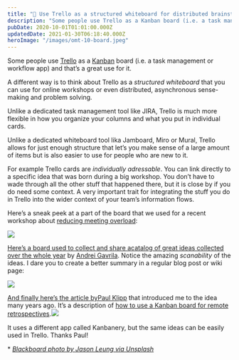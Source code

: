 ```yaml
---
title: "🧠 Use Trello as a structured whiteboard for distributed brainstorming and online workshops"
description: "Some people use Trello as a Kanban board (i.e. a task management or workflow app) and that’s a great use for it. A different way is to think about Trello as a structured whiteboard that you can use..."
pubDate: 2020-10-01T01:01:00.000Z
updatedDate: 2021-01-30T06:18:40.000Z
heroImage: "/images/omt-10-board.jpeg"
---
```

Some people use [Trello](https://trello.com/?ref=localhost) as a [Kanban](https://www.personalkanban.com/personal-kanban-101?ref=localhost) board (i.e. a task management or workflow app) and that’s
a great use for it.

A different way is to think about Trello as a *structured whiteboard* that you can use for online workshops or even
distributed, asynchronous sense-making and problem solving.

Unlike a dedicated task management tool like JIRA, Trello is
much more flexible in how you organize your columns and what you
put in individual cards.

Unlike a dedicated whiteboard tool lika Jamboard, Miro or Mural,
Trello allows for just enough structure that let’s you make
sense of a large amount of items but is also easier to use for
people who are new to it.

For example Trello cards are *individually adressable*. You can link directly to a specific idea that was born during
a big workshop. You don’t have to wade through all the other
stuff that happened there, but it is close by if you do need
some context. A very important trait for integrating the stuff
you do in Trello into the wider context of your team’s
information flows.

Here’s a sneak peek at a part of the board that we used for a
recent workshop about [reducing meeting overload](https://mailchi.mp/ba31a0915319/overload?ref=localhost):

[![](/images/trello-board-example.png)](/images/trello-board-example.png)

[Here’s a board used to collect and share a](https://cdn.substack.com/image/fetch/f_auto,q_auto:good,fl_progressive:steep/https%3A%2F%2Fbucketeer-e05bbc84-baa3-437e-9518-adb32be77984.s3.amazonaws.com%2Fpublic%2Fimages%2Fb7654ea1-a073-48c1-b36d-7db939c09cb2_1188x340.png?ref=localhost)[catalog of great ideas collected over the whole year](https://trello.com/b/OyCgpp2F/2020?ref=localhost) by [Andrei Gavrila](https://www.linkedin.com/in/gavrilaandrei/?ref=localhost). Notice the amazing *scanability* of the
ideas. I dare you to create a better summary in a regular blog
post or wiki page:

[![](/images/trello-yearly-catalog.png)](https://trello.com/b/OyCgpp2F/2020?ref=localhost)

[And finally here’s the article by](https://trello.com/b/OyCgpp2F/2020?ref=localhost)[Paul Klipp](https://www.linkedin.com/in/paulklipp/?ref=localhost) that introduced me to the idea many years ago. It’s a
description of [how to use a Kanban board for remote retrospectives](http://paulklipp.com/blog/use-a-kanban-board-to-facilitate-remote-retrospectives/?ref=localhost).![](/images/trello-kanban-retrospectives.png)

It uses a different app called Kanbanery, but the same ideas can
be easily used in Trello. Thanks Paul!

\*
[*Blackboard photo by Jason Leung via Unsplash*](https://unsplash.com/@ninjason?ref=localhost)